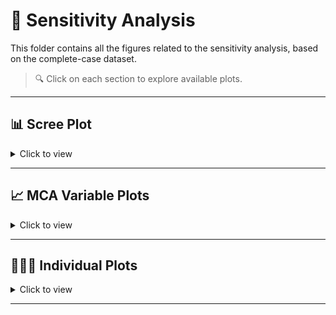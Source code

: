 # 📂 Sensitivity Analysis

This folder contains all the figures related to the sensitivity analysis, based on the complete-case dataset.

> 🔍 Click on each section to explore available plots.

---

## 📊 Scree Plot

<details>
<summary>Click to view</summary>

- [`Screeplot.vio.complete.pdf`](./Screeplot.vio.complete.pdf) – Scree plot for MCA dimensions from complete-case dataset

</details>

---

## 📈 MCA Variable Plots

<details>
<summary>Click to view</summary>

- [`variables.MCA.complete.case.analysis.pdf`](./variables.MCA.complete.case.analysis.pdf) – MCA plot of variables (2D)

</details>

---

## 🧑‍🤝‍🧑 Individual Plots

<details>
<summary>Click to view</summary>

- [`individuals.todo.vio.complete.pdf`](./individuals.todo.vio.complete.pdf) – 2D MCA plot of individual records from complete-case analysis  
- [`Stacked.bar.vio.sex.pdf`](./Stacked.bar.vio.sex.pdf) – Stacked bar plot of types of violence by sex

</details>

---
